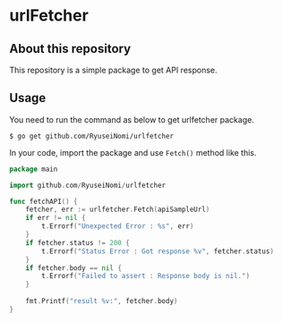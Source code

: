 # urlFetcher

## About this repository

This repository is a simple package to get API response.

## Usage

You need to run the command as below to get urlfetcher package.

```
$ go get github.com/RyuseiNomi/urlfetcher
```

In your code, import the package and use `Fetch()` method like this.

```go:sample.go
package main

import github.com/RyuseiNomi/urlfetcher

func fetchAPI() {
	fetcher, err := urlfetcher.Fetch(apiSampleUrl)
	if err != nil {
		t.Errorf("Unexpected Error : %s", err)
	}
	if fetcher.status != 200 {
		t.Errorf("Status Error : Got response %v", fetcher.status)
	}
	if fetcher.body == nil {
		t.Errorf("Failed to assert : Response body is nil.")
    }
    
    fmt.Printf("result %v:", fetcher.body)
}
```